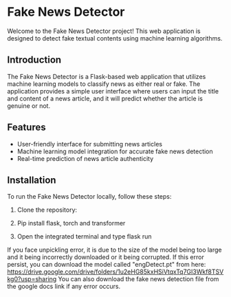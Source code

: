 

# Fake News Detector

Welcome to the Fake News Detector project! This web application is designed to detect fake textual contents using machine learning algorithms.

## Introduction
The Fake News Detector is a Flask-based web application that utilizes machine learning models to classify news as either real or fake. The application provides a simple user interface where users can input the title and content of a news article, and it will predict whether the article is genuine or not.

## Features
- User-friendly interface for submitting news articles
- Machine learning model integration for accurate fake news detection
- Real-time prediction of news article authenticity

## Installation
To run the Fake News Detector locally, follow these steps:

1. Clone the repository:

2. Pip install flask, torch and transformer

3. Open the integrated terminal and type flask run

If you face unpickling error, it is due to the size of the model being too large and it being incorrectly downloaded or it being corrupted.
If this error persist, you can download the model called "engDetect.pt" from here: https://drive.google.com/drive/folders/1u2eHG85kxHSiVtqxTq7GI3Wkf8TSVkg0?usp=sharing
You can also download the fake news detection file from the google docs link if any error occurs.
